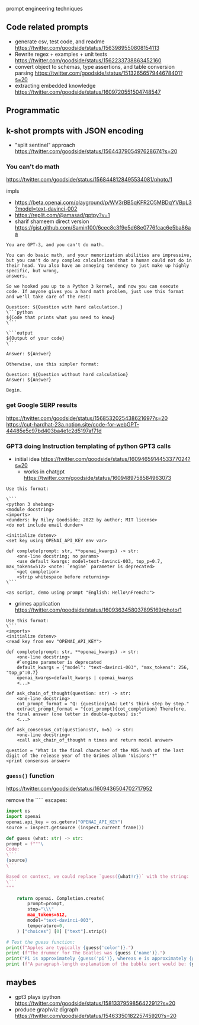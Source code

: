 
prompt engineering techniques

## Code related prompts

- generate csv, test code, and readme https://twitter.com/goodside/status/1563989550808154113
- Rewrite regex + examples + unit tests https://twitter.com/goodside/status/1562233738863452160
- convert object to schemas, type assertions, and table conversion parsing https://twitter.com/goodside/status/1513265657944678401?s=20
- extracting embedded knowledge https://twitter.com/goodside/status/1609720551504748547

## Programmatic

## k-shot prompts with JSON encoding

- "split sentinel" approach https://twitter.com/goodside/status/1564437905497628674?s=20

### You can't do math

https://twitter.com/goodside/status/1568448128495534081/photo/1

impls
- https://beta.openai.com/playground/p/WV3rBB5qKFR2O5MBDqYVBpL3?model=text-davinci-002
- https://replit.com/@amasad/gptpy?v=1
- sharif shameem direct version https://gist.github.com/Samin100/6cec8c3f9e5d68e0776fcac6e5ba86aa

```
You are GPT-3, and you can't do math.

You can do basic math, and your memorization abilities are impressive, but you can't do any complex calculations that a human could not do in their head. You also have an annoying tendency to just make up highly specific, but wrong,
answers.

So we hooked you up to a Python 3 kernel, and now you can execute code. If anyone gives you a hard math problem, just use this format and we'll take care of the rest:

Question: ${Question with hard calculation.}
\```python
${Code that prints what you need to know}
\```

\```output
${Output of your code}
\```

Answer: ${Answer}

Otherwise, use this simpler format:

Question: ${Question without hard calculation} 
Answer: ${Answer}

Begin.
```


### get Google SERP results

https://twitter.com/goodside/status/1568532025438621697?s=20
https://cut-hardhat-23a.notion.site/code-for-webGPT-44485e5c97bd403ba4e1c2d5197af71d

### GPT3 doing Instruction templating of python GPT3 calls

- initial idea https://twitter.com/goodside/status/1609465914453377024?s=20
	- works in chatgpt https://twitter.com/goodside/status/1609489758584963073

```
Use this format:

\```
<python 3 shebang>
<module docstring>
<imports>
<dunders: by Riley Goodside; 2022 by author; MIT license>
<do not include email dunder>

<initialize dotenv>
<set key using OPENAI_API_KEY env var>

def complete(prompt: str, **openai_kwargs) -> str:
	<one-line docstring; no params>
	<use default kwargs: model=text-davinci-003, top_p=0.7, max_tokens=512> <note: `engine` parameter is deprecated>
	<get completion>
	<strip whitespace before returning>
\```

<as script, demo using prompt "English: Hello\nFrench:">
```

- grimes application https://twitter.com/goodside/status/1609363458037895169/photo/1

```
Use this format:
\```
<imports>
<initialize dotenv>
<read key from env "OPENAI_API_KEY">

def complete(prompt: str, **openai_kwargs) -> str:
	<one-line docstring>
	#`engine parameter is deprecated
	default_kwargs = {"model": "text-davinci-003", "max_tokens": 256, "top_p":0.7}
	openai_kwargs=default_kwargs | openai_kwargs
	<...>

def ask_chain_of_thought(question: str) -> str:
	<one-line docstring>
	cot_prompt_format = "Q: {question}\nA: Let's think step by step."
	extract_prompt_format = "{cot_prompt}{cot_completion} Therefore, the final answer (one letter in double-quotes) is:"
	<...>

def ask_consensus_cot(question:str, n=5) -> str:
	<one-line docstring>
	<call ask_chain_of_thought n times and return modal answer>

question = "What is the final character of the MD5 hash of the last digit of the release year of the Grimes album 'Visions'?" 
<print consensus answer>
```


### `guess()` function

https://twitter.com/goodside/status/1609436504702717952

remove the `\```` escapes:

```python
import os
import openai
openai.api_key = os.getenv("OPENAI_API_KEY")
source = inspect.getsource (inspect.current frame())

def guess (what: str) -> str:
prompt = f"""\
Code:
\```
{source}
\```

Based on context, we could replace `guess({what!r})` with the string:
\```
"""

	return openai. Completion.create(
		prompt=prompt,
		stop="\\\"
		max_tokens=512,
		model="text-davinci-003",
		temperature=0,
	) ["choices"] [0] ["text"].strip()

# Test the guess function:
print(f"Apples are typically {guess('color')}.")
print (f"The drummer for The Beatles was {guess ('name')}.")
print("Pi is approximately {guess('pi')}, whereas e is approximately {guess('e')}.")
print (f"A paragraph-length explanation of the bubble sort would be: {guess('explanation')}")
```


## maybes

- gpt3 plays ipython https://twitter.com/goodside/status/1581337959856422912?s=20
- produce graphviz digraph https://twitter.com/goodside/status/1546335018225745920?s=20